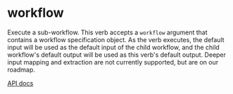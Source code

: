 # workflow

Execute a sub-workflow. This verb accepts a `workflow` argument that contains a workflow specification object. As the verb executes, the default input will be used as the default input of the child workflow, and the child workflow's default output will be used as this verb's default output. Deeper input mapping and extraction are not currently supported, but are on our roadmap.

[API docs](https://github.com/microsoft/datashaper/blob/main/javascript/schema/docs/markdown/schema.workflowargs.md)